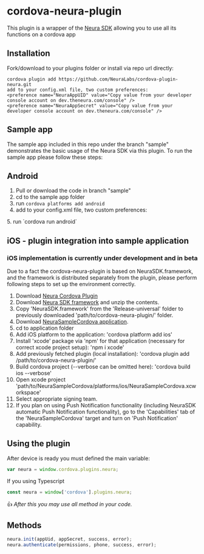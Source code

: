 # cordova-neura-plugin

This plugin is a wrapper of the <a href="https://dev.theneura.com/">Neura SDK</a> allowing you to use all its functions on a cordova app

## Installation

Fork/download to your plugins folder or install via repo url directly:

    cordova plugin add https://github.com/NeuraLabs/cordova-plugin-neura.git
    add to your config.xml file, two custom preferences:
    <preference name="NeuraAppUID" value="Copy value from your developer console account on dev.theneura.com/console" />
    <preference name="NeuraAppSecret" value="Copy value from your developer console account on dev.theneura.com/console" />
    
## Sample app

The sample app included in this repo under the branch "sample"  demonstrates the basic usage of the Neura SDK via this plugin.
To run the sample app please follow these steps:

## Android
    
1. Pull or download the code in branch "sample"
2. cd to the sample app folder
3. run `cordova platforms add android`
4. add to your config.xml file, two custom preferences:
<preference name="NeuraAppUID" value="Copy value from your developer console account on dev.theneura.com/console" />
<preference name="NeuraAppSecret" value="Copy value from your developer console account on dev.theneura.com/console" />
5. run `cordova run android`

## iOS - plugin integration into sample application

### iOS implementation is currently under development and in beta
Due to a fact the cordova-neura-plugin is based on NeuraSDK.framework, and the framework is distributed separately from the plugin, please perform following steps to set up the environment correctly.

1. Download <a href="https://github.com/NeuraLabs/cordova-neura-plugin.git">Neura Cordova Plugin</a>
2. Download <a href="https://cdn.theneura.com/files/product/ios/sdk/NeuraStandaloneSDKPackage.zip">Neura SDK framework</a> and unzip the contents.
3. Copy 'NeuraSDK.framework' from the 'Release-universal' folder to previously downloaded 'path/to/cordova-neura-plugin/' folder.
4. Download <a href="https://github.com/NeuraLabs/NeuraSampleCordova.git">NeuraSampleCordova application</a>.
5. cd to application folder
6. Add iOS platform to the application: 
	'cordova platform add ios'
7. Install 'xcode' package via 'npm' for that application (necessary for correct xcode project setup):
	'npm i xcode'
8. Add previously fetched plugin (local installation):
	'cordova plugin add /path/to/cordova-neura-plugin/'
9. Build cordova project (--verbose can be omitted here): 
 	'cordova build ios --verbose'
10. Open xcode project 'path/to/NeuraSampleCordova/platforms/ios/NeuraSampleCordova.xcworkspace'
11. Select appropriate signing team.
12. If you plan on using Push Notification functionality (including NeuraSDK automatic Push Notification functionality), go to the 'Capabilities' tab of the 'NeuraSampleCordova' target and turn on 'Push Notification' capability.

## Using the plugin

After device is ready you must defined the main variable:
```javascript
var neura = window.cordova.plugins.neura;
```
If you using Typescript
```javascript
const neura = window['cordova'].plugins.neura;
```

:thumbsup: *After this you may use all method in your code.*

## Methods

```javascript
neura.init(appUid, appSecret, success, error);
neura.authenticate(permissions, phone, success, error);
```
